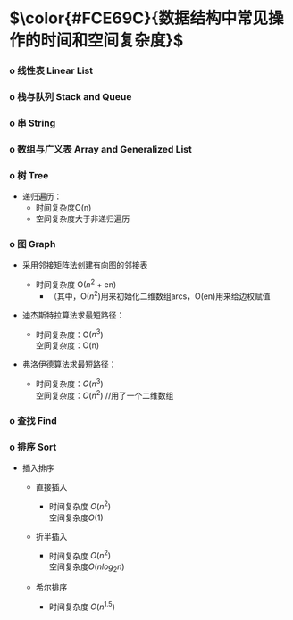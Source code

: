 # $\color{#FCE69C}{数据结构中常见操作的时间和空间复杂度}$

### **o 线性表 Linear List**


### **o 栈与队列 Stack and Queue**


### **o 串 String**


### **o 数组与广义表 Array and Generalized List**


### **o 树 Tree**
- 递归遍历：
  - 时间复杂度O(n)
  - 空间复杂度大于非递归遍历


### **o 图 Graph**
- 采用邻接矩阵法创建有向图的邻接表
  - 时间复杂度 O($n^2$ + en)
      - （其中，O($n^2$)用来初始化二维数组arcs，O(en)用来给边权赋值

- 迪杰斯特拉算法求最短路径：
  - 时间复杂度：O($n^3$)
<br>空间复杂度：O(n) 

- 弗洛伊德算法求最短路径：
  - 时间复杂度：$O(n^3)$<br>空间复杂度：$O(n^2)$ //用了一个二维数组
   
### **o 查找 Find**


### **o 排序 Sort**
- 插入排序
  - 直接插入
    - 时间复杂度 $O(n^2)$<br>空间复杂度$O(1)$

  - 折半插入    
    - 时间复杂度 $O(n^2)$<br>空间复杂度$O(nlog_{2}n)$

  - 希尔排序
    - 时间复杂度 $O(n^{1.5})$